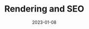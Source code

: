 ---
title: Rendering and SEO
description: Rendering strategies for search engine optimization
weight: 4
date: "2023-01-08"
nextChapter: basics-data-fetching
prevChapter: basics-layouts
---